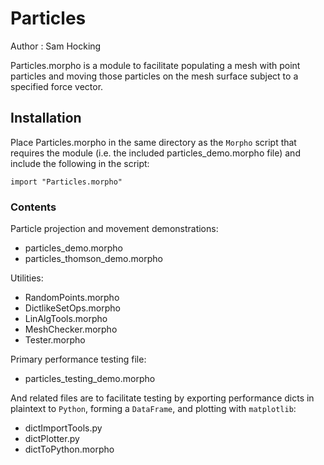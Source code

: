 # Particles

Author  : Sam Hocking

Particles.morpho is a module to facilitate populating a mesh with point particles and moving those particles on the mesh surface subject to a specified force vector. 

## Installation

Place Particles.morpho in the same directory as the `Morpho` script that requires the module (i.e. the included particles_demo.morpho file) and include the following in the script:
```
import "Particles.morpho"
```
### Contents

Particle projection and movement demonstrations:
- particles_demo.morpho
- particles_thomson_demo.morpho

Utilities:
- RandomPoints.morpho
- DictlikeSetOps.morpho
- LinAlgTools.morpho
- MeshChecker.morpho
- Tester.morpho

Primary performance testing file:
- particles_testing_demo.morpho

And related files are to facilitate testing by exporting performance dicts in plaintext to `Python`, forming a `DataFrame`, and plotting with `matplotlib`:
- dictImportTools.py
- dictPlotter.py
- dictToPython.morpho